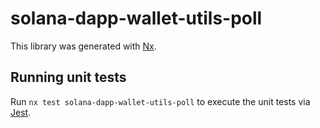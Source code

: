 # solana-dapp-wallet-utils-poll

This library was generated with [Nx](https://nx.dev).

## Running unit tests

Run `nx test solana-dapp-wallet-utils-poll` to execute the unit tests via [Jest](https://jestjs.io).
